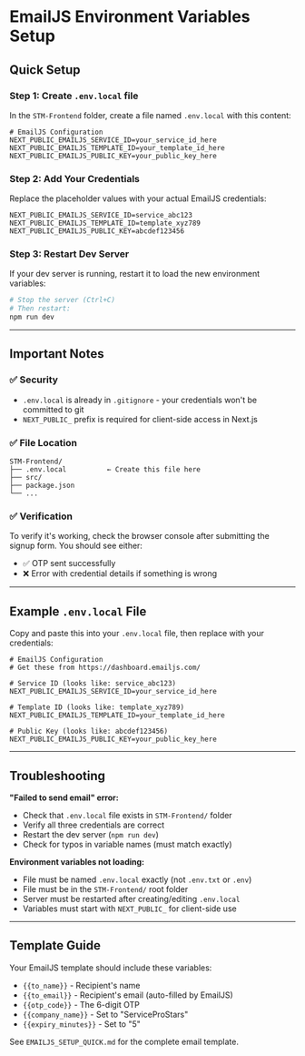 # EmailJS Environment Variables Setup

## Quick Setup

### Step 1: Create `.env.local` file

In the `STM-Frontend` folder, create a file named `.env.local` with this content:

```env
# EmailJS Configuration
NEXT_PUBLIC_EMAILJS_SERVICE_ID=your_service_id_here
NEXT_PUBLIC_EMAILJS_TEMPLATE_ID=your_template_id_here
NEXT_PUBLIC_EMAILJS_PUBLIC_KEY=your_public_key_here
```

### Step 2: Add Your Credentials

Replace the placeholder values with your actual EmailJS credentials:

```env
NEXT_PUBLIC_EMAILJS_SERVICE_ID=service_abc123
NEXT_PUBLIC_EMAILJS_TEMPLATE_ID=template_xyz789
NEXT_PUBLIC_EMAILJS_PUBLIC_KEY=abcdef123456
```

### Step 3: Restart Dev Server

If your dev server is running, restart it to load the new environment variables:

```bash
# Stop the server (Ctrl+C)
# Then restart:
npm run dev
```

---

## Important Notes

### ✅ Security
- `.env.local` is already in `.gitignore` - your credentials won't be committed to git
- `NEXT_PUBLIC_` prefix is required for client-side access in Next.js

### ✅ File Location
```
STM-Frontend/
├── .env.local          ← Create this file here
├── src/
├── package.json
└── ...
```

### ✅ Verification

To verify it's working, check the browser console after submitting the signup form. You should see either:
- ✅ OTP sent successfully
- ❌ Error with credential details if something is wrong

---

## Example `.env.local` File

Copy and paste this into your `.env.local` file, then replace with your credentials:

```env
# EmailJS Configuration
# Get these from https://dashboard.emailjs.com/

# Service ID (looks like: service_abc123)
NEXT_PUBLIC_EMAILJS_SERVICE_ID=your_service_id_here

# Template ID (looks like: template_xyz789)
NEXT_PUBLIC_EMAILJS_TEMPLATE_ID=your_template_id_here

# Public Key (looks like: abcdef123456)
NEXT_PUBLIC_EMAILJS_PUBLIC_KEY=your_public_key_here
```

---

## Troubleshooting

**"Failed to send email" error:**
- Check that `.env.local` file exists in `STM-Frontend/` folder
- Verify all three credentials are correct
- Restart the dev server (`npm run dev`)
- Check for typos in variable names (must match exactly)

**Environment variables not loading:**
- File must be named `.env.local` exactly (not `.env.txt` or `.env`)
- File must be in the `STM-Frontend/` root folder
- Server must be restarted after creating/editing `.env.local`
- Variables must start with `NEXT_PUBLIC_` for client-side use

---

## Template Guide

Your EmailJS template should include these variables:

- `{{to_name}}` - Recipient's name
- `{{to_email}}` - Recipient's email (auto-filled by EmailJS)
- `{{otp_code}}` - The 6-digit OTP
- `{{company_name}}` - Set to "ServiceProStars"
- `{{expiry_minutes}}` - Set to "5"

See `EMAILJS_SETUP_QUICK.md` for the complete email template.

